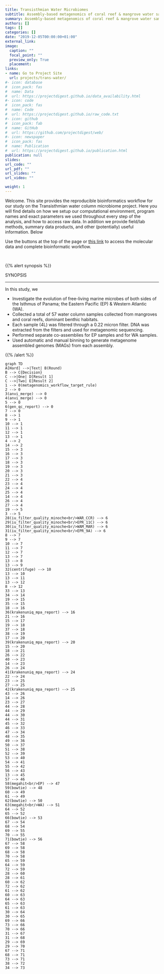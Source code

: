 ```yaml
---
title: Transisthmian Water Microbiomes
subtitle: Assembly-based metagenomics of coral reef & mangrove water samples from both sides of the Isthmus.
summary: Assembly-based metagenomics of coral reef & mangrove water samples from both sides of the Isthmus.
authors: []
tags: []
categories: []
date: "2019-12-05T00:00:00+01:00"
external_link:
image:
  caption: ""
  focal_point: ""
  preview_only: True
  placement:
links:
- name: Go to Project Site
  url: projects/trans-water/
#- icon: database
#  icon_pack: fas
#  name: Data
#  url: https://projectdigest.github.io/data_availability.html
#- icon: code
#  icon_pack: fas
#  name: Code
#  url: https://projectdigest.github.io/raw_code.txt
#- icon: github
#  icon_pack: fab
#  name: GitHub
#  url: https://github.com/projectdigest/web/
#- icon: newspaper
#  icon_pack: fas
#  name: Publication
#  url: https://projectdigest.github.io/publication.html
publication: null
slides:
url_code: ""
url_pdf: ""
url_slides: ""
url_video: ""

weight: 1
---
```


Welcome. This site provides the reproducible bioinformatics workflow for our study on the Transisthmian water column microbiome project. Here you will find details on how we setup our computational environment, program names and exact parameters we used throughout every step of the analysis, and how to access raw data. In addition we provide field/lab methods, summary data products, and other (potentially) useful information. Below

Use the buttons at the top of the page or [this link](/projects/trans-water/) to access the molecular data and complete bioinformatic workflow.


<br/>

{{% alert synopsis %}}

SYNOPSIS
<hr>
In this study, we

- Investigate the evolution of free-living marine microbes of both sides of the Isthmus of Panama; the Eastern Pacific (EP) & Western Atlantic (WA).
- Collected a total of 57 water column samples collected from mangroves and coral reefs, dominant benthic habitats.
- Each sample (4L) was filtered through a 0.22 micron filter. DNA was extracted from the filters and used for metagenomic sequencing.
-  Performed separate co-assemblies for EP samples and for WA samples.
-  Used automatic and manual binning to generate metagenome assembled genomes (MAGs) from each assembly.

{{% /alert %}}



```mermaid
graph TD
A[Hard] -->|Text| B(Round)
B --> C{Decision}
C -->|One| D[Result 1]
C -->|Two| E[Result 2]
1 --> 0(metagenomics_workflow_target_rule)
2 --> 0
3(anvi_merge) --> 0
4(anvi_merge) --> 0
5 --> 0
6(gen_qc_report) --> 0
7 --> 0
8 --> 1
9 --> 1
10 --> 1
11 --> 1
12 --> 1
13 --> 1
4 --> 2
14 --> 2
15 --> 3
16 --> 3
17 --> 3
18 --> 3
19 --> 3
20 --> 3
21 --> 3
22 --> 4
23 --> 4
24 --> 4
25 --> 4
14 --> 4
26 --> 4
27 --> 4
19 --> 5
3 --> 5
28(iu_filter_quality_minoche<br/>WAR_CCR) --> 6
29(iu_filter_quality_minoche<br/>EPR_11C) --> 6
30(iu_filter_quality_minoche<br/>WAM_MAR) --> 6
31(iu_filter_quality_minoche<br/>EPR_9A) --> 6
8 --> 7
9 --> 7
10 --> 7
11 --> 7
12 --> 7
13 --> 7
13 --> 8
13 --> 9
32(centrifuge) --> 10
13 --> 10
13 --> 11
13 --> 12
8 --> 12
33 --> 13
34 --> 14
19 --> 15
35 --> 15
18 --> 16
36(krakenuniq_mpa_report) --> 16
21 --> 16
15 --> 17
19 --> 18
37 --> 18
38 --> 19
17 --> 20
39(krakenuniq_mpa_report) --> 20
15 --> 20
18 --> 21
26 --> 22
40 --> 23
14 --> 23
26 --> 24
41(krakenuniq_mpa_report) --> 24
22 --> 24
23 --> 25
27 --> 25
42(krakenuniq_mpa_report) --> 25
43 --> 26
14 --> 26
23 --> 27
44 --> 28
44 --> 29
44 --> 30
44 --> 31
45 --> 32
46 --> 33
47 --> 34
48 --> 35
49 --> 36
50 --> 37
51 --> 38
52 --> 39
53 --> 40
54 --> 41
55 --> 42
56 --> 43
13 --> 45
57 --> 46
58(megahit<br/>EP) --> 47
59(bowtie) --> 48
60 --> 49
61 --> 49
62(bowtie) --> 50
63(megahit<br/>WA) --> 51
64 --> 52
65 --> 52
66(bowtie) --> 53
67 --> 54
68 --> 54
69 --> 55
70 --> 55
71(bowtie) --> 56
67 --> 58
69 --> 58
68 --> 58
70 --> 58
65 --> 59
64 --> 59
72 --> 59
28 --> 60
28 --> 61
60 --> 62
72 --> 62
61 --> 62
60 --> 63
64 --> 63
65 --> 63
61 --> 63
30 --> 64
30 --> 65
69 --> 66
73 --> 66
70 --> 66
31 --> 67
31 --> 68
29 --> 69
29 --> 70
67 --> 71
68 --> 71
73 --> 71
38 --> 72
34 --> 73
```
